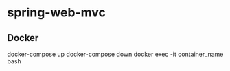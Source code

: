 # spring-web-mvc

## Docker
docker-compose up
docker-compose down
docker exec -it container_name bash  
